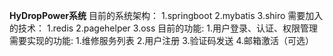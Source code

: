 **HyDropPower系统**
目前的系统架构：
1.springboot
2.mybatis
3.shiro
需要加入的技术：
1.redis
2.pagehelper
3.oss
目前的功能:
1.用户登录、认证、权限管理
需要实现的功能:
1.维修服务列表
2.用户注册
3.验证码发送
4.邮箱激活（可选）
